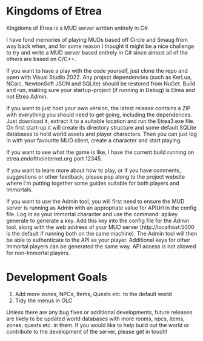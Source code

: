 # Kingdoms of Etrea
Kingdoms of Etrea is a MUD server written entirely in C#.

I have fond memories of playing MUDs based off Circle and Smaug from way back when, and for some reason I thought it might be a nice challenge to try and write a MUD server based entirely in C# since almost all of the others are based on C/C++.

If you want to have a play with the code yourself, just clone the repo and open with Visual Studio 2022. Any project dependencies (such as KerLua, NCalc, NewtonSoft JSON and SQLite) should be restored from NuGet. Build and run, making sure your startup-project (if running in Debug) is Etrea and not Etrea Admin.

If you want to just host your own version, the latest release contains a ZIP with everything you should need to get going, including the dependences. Just download it, extract it to a suitable location and run the Etrea3.exe file. On first start-up it will create its directory structure and some default SQLite databases to hold world assets and player characters. Then you can just log in with your favourite MUD client, create a character and start playing.

If you want to see what the game is like, I have the current build running on etrea.endoftheinternet.org port 12345.

If you want to learn more about how to play, or if you have comments, suggestions or other feedback, please pop along to the project website where I'm putting together some guides suitable for both players and Immortals.

If you want to use the Admin tool, you will first need to ensure the MUD server is running as Admin with an appropriate value for APIUrl in the config file. Log in as your Immortal character and use the command: apikey generate <your player name> to generate a key. Add this key into the config file for the Admin tool, along with the web address of your MUD server (http://localhost:5000 is the default if running both on the same machine). The Admin tool will then be able to authenticate to the API as your player. Additional keys for other Immortal players can be generated the same way. API access is not allowed for non-Immortal players.

# Development Goals
1. Add more zones, NPCs, Items, Quests etc. to the default world
2. Tidy the menus in OLC

Unless there are any bug fixes or additional developments, future releases are likely to be updated world databases with more rooms, npcs, items, zones, quests etc. in them. If you would like to help build out the world or contribute to the development of the server, please get in touch!
